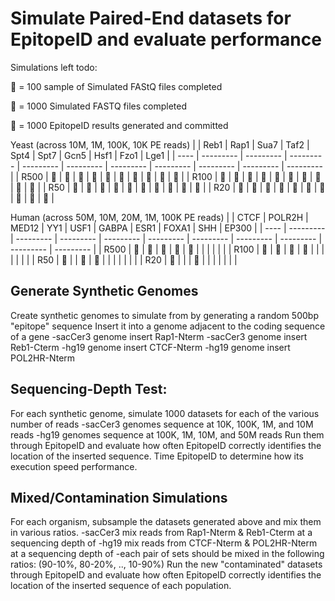 # Simulate Paired-End datasets for EpitopeID and evaluate performance

Simulations left todo:

&#x1F4D8; = 100 sample of Simulated FAStQ files completed

&#x1F34F; = 1000 Simulated FASTQ files completed

&#x1F34E; = 1000 EpitopeID results generated and committed

Yeast (across 10M, 1M, 100K, 10K PE reads)
|      |    Reb1   |    Rap1   |    Sua7   |    Taf2   |    Spt4   |    Spt7   |    Gcn5   |    Hsf1   |    Fzo1   |    Lge1   |
| ---- | --------- | --------- | --------- | --------- | --------- | --------- | --------- | --------- | --------- | --------- |
| R500 | &#x1F34E; | &#x1F34E; | &#x1F34E; | &#x1F34E; | &#x1F34E; | &#x1F34E; | &#x1F34E; | &#x1F34F; | &#x1F34F; | &#x1F34F; |
| R100 | &#x1F34E; | &#x1F34E; | &#x1F34E; | &#x1F34E; | &#x1F34E; | &#x1F34E; | &#x1F34E; | &#x1F34F; | &#x1F34F; | &#x1F34F; |
| R50  | &#x1F34E; | &#x1F34E; | &#x1F34E; | &#x1F34E; | &#x1F34E; | &#x1F34E; | &#x1F34E; | &#x1F34F; | &#x1F34F; | &#x1F3C3; |
| R20  | &#x1F34E; | &#x1F34E; | &#x1F34E; | &#x1F34E; | &#x1F34E; | &#x1F34E; | &#x1F34E; | &#x1F34F; | &#x1F34F; | &#x1F34F; |

Human (across 50M, 10M, 20M, 1M, 100K PE reads)
|      |    CTCF   |   POLR2H  |   MED12   |    YY1    |    USF1   |   GABPA   |    ESR1   |   FOXA1   |    SHH    |   EP300   |
| ---- | --------- | --------- | --------- | --------- | --------- | --------- | --------- | --------- | --------- | --------- |
| R500 | &#x1F34E; | &#x1F34E; | &#x1F4D8; | &#x1F4D8; | &#x1F4D8; |           |           |           |           |           |
| R100 | &#x1F3C3; | &#x1F3C3; | &#x1F3C3; | &#x1F4D8; |           |           |           |           |           |           |
| R50  | &#x1F3C3; |           | &#x1F3C3; | &#x1F4D8; |           |           |           |           |           |           |
| R20  | &#x1F3C3; |           |           | &#x1F4D8; |           |           |           |           |           |           |


## Generate Synthetic Genomes
Create synthetic genomes to simulate from by generating a random 500bp "epitope" sequence
Insert it into a genome adjacent to the coding sequence of a gene
-sacCer3 genome insert Rap1-Nterm
-sacCer3 genome insert Reb1-Cterm
-hg19 genome insert CTCF-Nterm
-hg19 genome insert POL2HR-Nterm

## Sequencing-Depth Test:
For each synthetic genome, simulate 1000 datasets for each of the various number of reads
-sacCer3 genomes sequence at 10K, 100K, 1M, and 10M reads
-hg19 genomes sequence at 100K, 1M, 10M, and 50M reads
Run them through EpitopeID and evaluate how often EpitopeID correctly identifies the
location of the inserted sequence. Time EpitopeID to determine how its execution speed
performance.

## Mixed/Contamination Simulations
For each organism, subsample the datasets generated above and mix them in various ratios.
-sacCer3 mix reads from Rap1-Nterm & Reb1-Cterm at a sequencing depth of
-hg19 mix reads from CTCF-Nterm & POL2HR-Nterm at a sequencing depth of
-each pair of sets should be mixed in the following ratios: (90-10%, 80-20%, .., 10-90%)
Run the new "contaminated" datasets through EpitopeID and evaluate how often EpitopeID
correctly identifies the location of the inserted sequence of each population.
